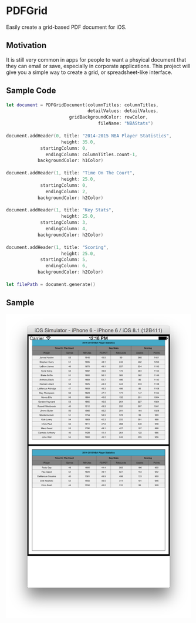 # PDFGrid
Easily create a grid-based PDF document for iOS.

## Motivation
It is still very common in apps for people to want a phsyical document that they can email or save, especially in 
corporate applications. This project will give you a simple way to create a grid, or spreadsheet-like interface.

## Sample Code
```swift
let document = PDFGridDocument(columnTitles: columnTitles, 
                               detailValues: detailValues, 
                        gridBackgroundColor: rowColor, 
                                   fileName: "NBAStats")
                                   
document.addHeader(0, title: "2014-2015 NBA Player Statistics", 
                     height: 35.0, 
             startingColumn: 0, 
               endingColumn: columnTitles.count-1, 
            backgroundColor: h1Color)
            
document.addHeader(1, title: "Time On The Court", 
                     height: 25.0, 
             startingColumn: 0, 
               endingColumn: 2, 
            backgroundColor: h2Color)
            
document.addHeader(1, title: "Key Stats", 
                     height: 25.0, 
             startingColumn: 3, 
               endingColumn: 4, 
            backgroundColor: h2Color)

document.addHeader(1, title: "Scoring", 
                     height: 25.0, 
             startingColumn: 5, 
               endingColumn: 6, 
            backgroundColor: h2Color)

let filePath = document.generate()
```

## Sample
![Sample](Documentation/SampleGrid.png "Sample Grid")
